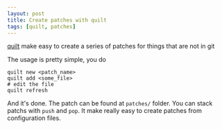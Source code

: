 ```yaml
---
layout: post
title: Create patches with quilt
tags: [quilt, patches]
---
```


[quilt](https://linux.die.net/man/1/quilt) make easy to
create a series of patches for things that are not in git

The usage is pretty simple, you do

    quilt new <patch_name>
    quilt add <some_file>
    # edit the file
    quilt refresh

And it's done. The patch can be found at `patches/` folder.
You can stack patchs with `push` and `pop`. It make really
easy to create patches from configuration files.
